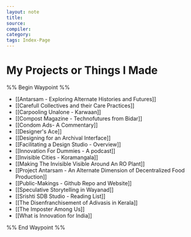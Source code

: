 ```yaml
---
layout: note
title:
source:
compiler:
category: 
tags: Index-Page
---
```


# My Projects or Things I Made
%% Begin Waypoint %%
- [[Antarsam - Exploring Alternate Histories and Futures]]
- [[Carefull Collectives and their Care Practices]]
- [[Carpooling Unalone - Karwaan]]
- [[Compost Magazine - Technofutures from Bidar]]
- [[Condom Ads- A Commentary]]
- [[Designer's Ace]]
- [[Designing for an Archival Interface]]
- [[Facilitating a Design Studio - Overview]]
- [[Innovation For Dummies - A podcast]]
- [[Invisible Cities - Koramangala]]
- [[Making The Invisible Visible Around An RO Plant]]
- [[Project Antarsam - An Alternate Dimension of Decentralized Food Production]]
- [[Public-Makings - Github Repo and Website]]
- [[Speculative Storytelling in Wayanad]]
- [[Srishti SDB Studio - Reading List]]
- [[The Disenfranchisement of Adivasis in Kerala]]
- [[The Imposter Among Us]]
- [[What is Innovation for India]]

%% End Waypoint %%
